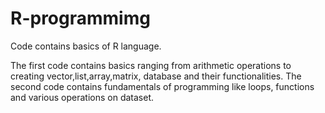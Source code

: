 # R-programmimg
Code contains basics of R language.

The first code contains basics ranging from arithmetic operations to creating vector,list,array,matrix, database and their functionalities.
The second code contains fundamentals of programming like loops, functions and various operations on dataset.

